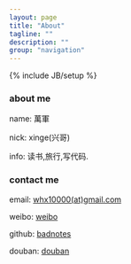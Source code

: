 ```yaml
---
layout: page
title: "About"
tagline: ""
description: ""
group: "navigation"
---
```

{% include JB/setup %}

### about me

 name: 萬軍

 nick: xinge(兴哥)

info: 读书,旅行,写代码.

### contact me

 email: [whx10000(at)gmail.com][email]

 weibo: [weibo][weibo]

github: [badnotes][github]

douban: [douban][douban]


[email]: mailto:whx10000@gmail.com
[weibo]: http://weibo.com/wj10000
[github]: http://github.com/badnotes
[douban]: http://www.douban.com/people/whx10000/
